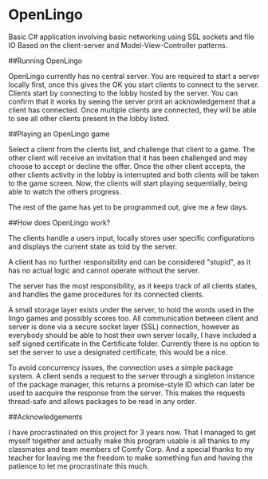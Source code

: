 # OpenLingo
Basic C# application involving basic networking using SSL sockets and file IO
Based on the client-server and Model-View-Controller patterns.

##Running OpenLingo

OpenLingo currently has no central server.
You are required to start a server locally first, once this gives the OK you start clients to connect to the server.
Clients start by connecting to the lobby hosted by the server. You can confirm that it works by seeing the server
print an acknowledgement that a client has connected. Once multiple clients are connected, they will be able to see
all other clients present in the lobby listed.

##Playing an OpenLingo game

Select a client from the clients list, and challenge that client to a game.
The other client will receive an invitation that it has been challenged and may choose to accept or decline the offer.
Once the other client accepts, the other clients activity in the lobby is interrupted and both clients will be taken to the game screen.
Now, the clients will start playing sequentially, being able to watch the others progress. 

The rest of the game has yet to be programmed out, give me a few days.

##How does OpenLingo work?

The clients handle a users input, locally stores user specific configurations and displays the current state as told by the server. 

A client has no further responsibility and can be considered "stupid", as it has no actual logic and cannot operate without the server.

The server has the most responsibility, as it keeps track of all clients states, and handles the game procedures for its connected clients. 

A small storage layer exists under the server, to hold the words used in the lingo games and possibly scores too.
All communication between client and server is done via a secure socket layer (SSL) connection, however as everybody should be able to host their own server locally, I have included a self signed certificate in the Certificate folder. Currently there is no option to set the server to use a designated certificate, this would be a nice.

To avoid concurrency issues, the connection uses a simple package system. A client sends a request to the server through a singleton instance of the package manager, this returns a promise-style ID which can later be used to aacquire the response from the server. This makes the requests thread-safe and allows packages to be read in any order.

##Acknowledgements

I have procrastinated on this project for 3 years now. That I managed to get myself together and actually make this program usable is all thanks to my classmates and team members of Comfy Corp. And a special thanks to my teacher for leaving me the freedom to make something fun and having the patience to let me procrastinate this much.
